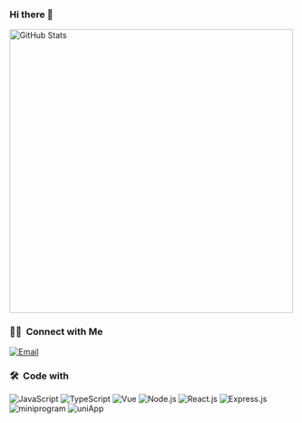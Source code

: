 ### Hi there 👋


<img width="500px"  alt="GitHub Stats" src="https://github-readme-stats.vercel.app/api?username=wsm1025&count_private=true&show_icons=true"/> 

### 🤝🏻 &nbsp;Connect with Me
<a href="mailto:2438541380@qq.com"><img alt="Email" src="https://img.shields.io/badge/Email-2438541380@qq.com-blue?style=flat-square&logo=gmail"></a>

### 🛠 &nbsp;Code with
![JavaScript](https://img.shields.io/badge/-JavaScript-ef475d?style=flat&logo=javascript)
![TypeScript](https://img.shields.io/badge/-TypeScript-ef475d?style=flat&logo=typescript)
![Vue](https://img.shields.io/badge/-Vue-ef475d?style=flat&logo=vue.js)
![Node.js](https://img.shields.io/badge/-Node-ef475d?style=flat&logo=node.js)
![React.js](https://img.shields.io/badge/-React-ef475d?style=flat&logo=react.js)
![Express.js](https://img.shields.io/badge/-Express-ef475d?style=flat&logo=express.js)
![miniprogram](https://img.shields.io/badge/-Miniprogram-ef475d?style=flat&logo=wechat)
![uniApp](https://img.shields.io/badge/-uniApp-ef475d?style=flat&logo=uniApp)

